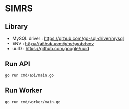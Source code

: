 # SIMRS

## Library
- MySQL driver : https://github.com/go-sql-driver/mysql
- ENV : https://github.com/joho/godotenv
- uuID : https://github.com/google/uuid

## Run API
```bash
go run cmd/api/main.go
```

## Run Worker
```bash
go run cmd/worker/main.go
```